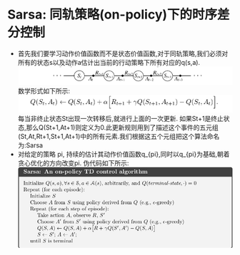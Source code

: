 # Sarsa: 同轨策略(on-policy)下的时序差分控制
* 首先我们要学习动作价值函数而不是状态价值函数,对于同轨策略,我们必须对所有的状态s以及动作a估计出当前的行动策略下所有对应的q(s,a). <br>
![Sarsa](https://github.com/MA-JIE/Reinforcement-Learning-MJ/blob/master/%E6%97%B6%E5%BA%8F%E5%B7%AE%E5%88%86%E5%AD%A6%E4%B9%A0/Sarsa/img/sarsa1.png) <br>
数学形式如下所示: <br>
![Sarsa](https://github.com/MA-JIE/Reinforcement-Learning-MJ/blob/master/%E6%97%B6%E5%BA%8F%E5%B7%AE%E5%88%86%E5%AD%A6%E4%B9%A0/Sarsa/img/sarsa2.png) <br>
每当非终止状态St出现一次转移后,就进行上面的一次更新. 如果St+1是终止状态,那么Q(St+1,At+1)则定义为0.此更新规则用到了描述这个事件的五元组(St,At,Rt+1,St+1,At+1)中的所有元素.我们根据这五个元组把这个算法命名为:Sarsa <br>
* 对给定的策略 pi, 持续的估计其动作价值函数q_{pi},同时以q_{pi}为基础,朝着贪心优化的方向改变pi. 伪代码如下所示: <br>
![Sarsa](https://github.com/MA-JIE/Reinforcement-Learning-MJ/blob/master/%E6%97%B6%E5%BA%8F%E5%B7%AE%E5%88%86%E5%AD%A6%E4%B9%A0/Sarsa/img/Sarsa3.png) <br>
